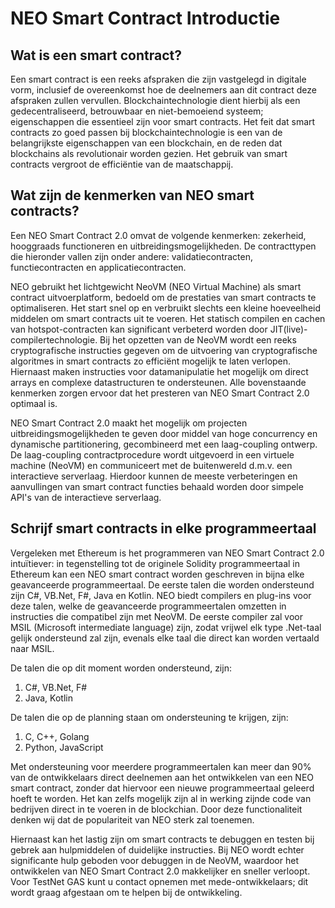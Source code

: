 # NEO Smart Contract Introductie

## Wat is een smart contract?

Een smart contract is een reeks afspraken die zijn vastgelegd in digitale vorm, inclusief de overeenkomst hoe de deelnemers aan dit contract deze afspraken zullen vervullen. Blockchaintechnologie dient hierbij als een gedecentraliseerd, betrouwbaar en niet-bemoeiend systeem; eigenschappen die essentieel zijn voor smart contracts. Het feit dat smart contracts zo goed passen bij blockchaintechnologie is een van de belangrijkste eigenschappen van een blockchain, en de reden dat blockchains als revolutionair worden gezien. Het gebruik van smart contracts vergroot de efficiëntie van de maatschappij.

## Wat zijn de kenmerken van NEO smart contracts?

Een NEO Smart Contract 2.0 omvat de volgende kenmerken: zekerheid, hooggraads functioneren en uitbreidingsmogelijkheden. De contracttypen die hieronder vallen zijn onder andere: validatiecontracten, functiecontracten en applicatiecontracten.

NEO gebruikt het lichtgewicht NeoVM (NEO Virtual Machine) als smart contract uitvoerplatform, bedoeld om de prestaties van smart contracts te optimaliseren. Het start snel op en verbruikt slechts een kleine hoeveelheid middelen om smart contracts uit te voeren. Het statisch compilen en cachen van hotspot-contracten kan significant verbeterd worden door JIT(live)-compilertechnologie. Bij het opzetten van de NeoVM wordt een reeks cryptografische instructies gegeven om de uitvoering van cryptografische algoritmes in smart contracts zo efficiënt mogelijk te laten verlopen. Hiernaast maken instructies voor datamanipulatie het mogelijk om direct arrays en complexe datastructuren te ondersteunen. Alle bovenstaande kenmerken zorgen ervoor dat het presteren van NEO Smart Contract 2.0 optimaal is.

NEO Smart Contract 2.0 maakt het mogelijk om projecten uitbreidingsmogelijkheden te geven door middel van hoge concurrency en dynamische partitionering, gecombineerd met een laag-coupling ontwerp. De laag-coupling contractprocedure wordt uitgevoerd in een virtuele machine (NeoVM) en communiceert met de buitenwereld d.m.v. een interactieve serverlaag. Hierdoor kunnen de meeste verbeteringen en aanvullingen van smart contract functies behaald worden door simpele API's van de interactieve serverlaag.

## Schrijf smart contracts in elke programmeertaal

Vergeleken met Ethereum is het programmeren van NEO Smart Contract 2.0 intuïtiever: in tegenstelling tot de originele Solidity programmeertaal in Ethereum kan een NEO smart contract worden geschreven in bijna elke geavanceerde programmeertaal. De eerste talen die worden ondersteund ​​zijn C#, VB.Net, F#, Java en Kotlin. NEO biedt compilers en plug-ins voor deze talen, welke de geavanceerde programmeertalen omzetten in instructies die compatibel zijn met NeoVM. De eerste compiler zal voor MSIL (Microsoft intermediate language) zijn, zodat vrijwel elk type .Net-taal gelijk ondersteund zal zijn, evenals elke taal die direct kan worden vertaald naar MSIL.

De talen die op dit moment worden ondersteund, zijn:

1) C#, VB.Net, F#
2) Java, Kotlin

De talen die op de planning staan om ondersteuning te krijgen, zijn:

1) C, C++, Golang
2) Python, JavaScript

Met ondersteuning voor meerdere programmeertalen kan meer dan 90% van de ontwikkelaars direct deelnemen aan het ontwikkelen van een NEO smart contract, zonder dat hiervoor een nieuwe programmeertaal geleerd hoeft te worden. Het kan zelfs mogelijk zijn al in werking zijnde code van bedrijven direct in te voeren in de blockchian. Door deze functionaliteit denken wij dat de populariteit van NEO sterk zal toenemen.

Hiernaast kan het lastig zijn om smart contracts te debuggen en testen bij gebrek aan hulpmiddelen of duidelijke instructies. Bij NEO wordt echter significante hulp geboden voor debuggen in de NeoVM, waardoor het ontwikkelen van NEO Smart Contract 2.0 makkelijker en sneller verloopt. Voor TestNet GAS kunt u contact opnemen met mede-ontwikkelaars; dit wordt graag afgestaan om te helpen bij de ontwikkeling.
